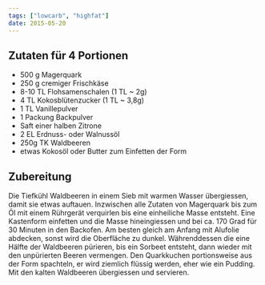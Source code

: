```yaml
---
tags: ["lowcarb", "highfat"]
date: 2015-05-20
---
```


## Zutaten für 4 Portionen
- 500 g   Magerquark
- 250 g   cremiger Frischkäse
- 8-10 TL Flohsamenschalen (1 TL ~ 2g)
- 4 TL    Kokosblütenzucker (1 TL ~ 3,8g)
- 1 TL    Vanillepulver
- 1 Packung Backpulver
- Saft einer halben Zitrone
- 2 EL    Erdnuss- oder Walnussöl
- 250g    TK Waldbeeren
- etwas Kokosöl oder Butter zum Einfetten der Form

## Zubereitung
Die Tiefkühl Waldbeeren in einem Sieb mit warmen Wasser übergiessen, damit sie etwas auftauen.
Inzwischen alle Zutaten von Magerquark bis zum Öl mit einem Rührgerät verquirlen bis eine einheiliche Masse entsteht.
Eine Kastenform einfetten und die Masse hineingiessen und bei ca. 170 Grad für 30 Minuten in den Backofen. Am besten gleich am Anfang mit Alufolie abdecken, sonst wird die Oberfläche zu dunkel.
Währenddessen die eine Hälfte der Waldbeeren pürieren, bis ein Sorbeet entsteht, dann wieder mit den unpürierten Beeren vermengen.
Den Quarkkuchen portionsweise aus der Form spachteln, er wird ziemlich flüssig werden, eher wie ein Pudding. Mit den kalten Waldbeeren übergiessen und servieren.
